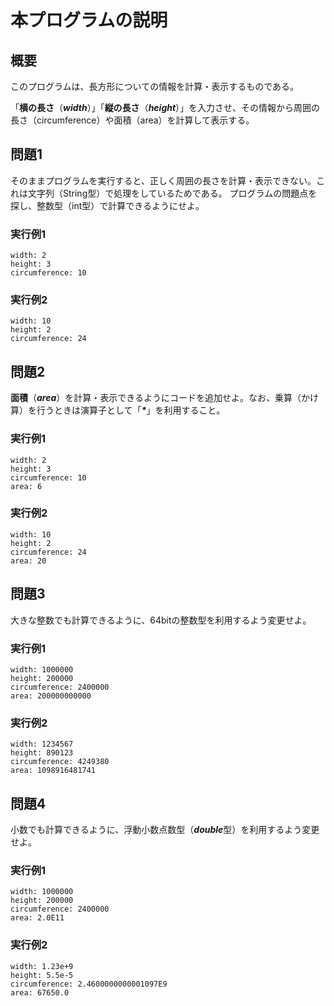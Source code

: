 # 本プログラムの説明
## 概要
このプログラムは、長方形についての情報を計算・表示するものである。

「**横の長さ**（***width***）」「**縦の長さ**（***height***）」を入力させ、その情報から周囲の長さ（circumference）や面積（area）を計算して表示する。

## 問題1
そのままプログラムを実行すると、正しく周囲の長さを計算・表示できない。これは文字列（String型）で処理をしているためである。
プログラムの問題点を探し、整数型（int型）で計算できるようにせよ。

### 実行例1

    width: 2
    height: 3
    circumference: 10

### 実行例2

    width: 10
    height: 2
    circumference: 24

## 問題2
**面積**（***area***）を計算・表示できるようにコードを追加せよ。なお、乗算（かけ算）を行うときは演算子として「___*___」を利用すること。

### 実行例1

    width: 2
    height: 3
    circumference: 10
    area: 6

### 実行例2

    width: 10
    height: 2
    circumference: 24
    area: 20

## 問題3
大きな整数でも計算できるように、64bitの整数型を利用するよう変更せよ。

### 実行例1

    width: 1000000
    height: 200000
    circumference: 2400000
    area: 200000000000

### 実行例2

    width: 1234567
    height: 890123
    circumference: 4249380
    area: 1098916481741

## 問題4
小数でも計算できるように、浮動小数点数型（***double***型）を利用するよう変更せよ。

### 実行例1

    width: 1000000
    height: 200000
    circumference: 2400000
    area: 2.0E11

### 実行例2

    width: 1.23e+9
    height: 5.5e-5
    circumference: 2.4600000000001097E9
    area: 67650.0